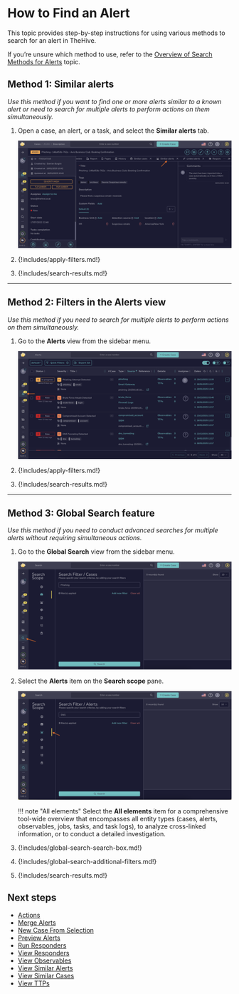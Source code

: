 # How to Find an Alert

This topic provides step-by-step instructions for using various methods to search for an alert in TheHive.

If you’re unsure which method to use, refer to the [Overview of Search Methods for Alerts](overview-search-methods-alert.md) topic.

## Method 1: Similar alerts

*Use this method if you want to find one or more alerts similar to a known alert or need to search for multiple alerts to perform actions on them simultaneously.*

1. Open a case, an alert, or a task, and select the **Similar alerts** tab.

    ![Similar alerts](../../../../images/user-guides/analyst-corner/alerts/find-an-alert-similar-alerts.png)

2. {!includes/apply-filters.md!}

3. {!includes/search-results.md!}

---

## Method 2: Filters in the Alerts view

*Use this method if you need to search for multiple alerts to perform actions on them simultaneously.*

1. Go to the **Alerts** view from the sidebar menu.

    ![Filters in Alerts view](../../../../images/user-guides/analyst-corner/alerts/find-an-alert-alerts-view.png)

2. {!includes/apply-filters.md!}

3. {!includes/search-results.md!}

---

## Method 3: Global Search feature

*Use this method if you need to conduct advanced searches for multiple alerts without requiring simultaneous actions.*

1. Go to the **Global Search** view from the sidebar menu.

    ![Global Search feature sidebar menu](../../../../images/user-guides/analyst-corner/cases/find-a-case-global-search-feature-sidebar-menu.png)

2. Select the **Alerts** item on the **Search scope** pane.

    ![Global Search Aterts item](../../../../images/user-guides/analyst-corner/alerts/find-an-alert-global-search.png)

    !!! note "All elements"
        Select the **All elements** item for a comprehensive tool-wide overview that encompasses all entity types (cases, alerts, observables, jobs, tasks, and task logs), to analyze cross-linked information, or to conduct a detailed investigation.

3. {!includes/global-search-search-box.md!}

4. {!includes/global-search-additional-filters.md!}

5. {!includes/search-results.md!}

## Next steps

* [Actions](../../alerts/actions.md)
* [Merge Alerts](../../alerts/merge-alerts.md)
* [New Case From Selection](../../alerts/new-case-from-selection.md)
* [Preview Alerts](../../alerts/preview-alerts.md)
* [Run Responders](../../alerts/run-responders.md)
* [View Responders](../../alerts/view-responders.md)
* [View Observables](../../alerts/view-observables.md)
* [View Similar Alerts](../../alerts/view-similar-alerts.md)
* [View Similar Cases](../../alerts/view-similar-cases.md)
* [View TTPs](../../alerts/view-ttps.md)
